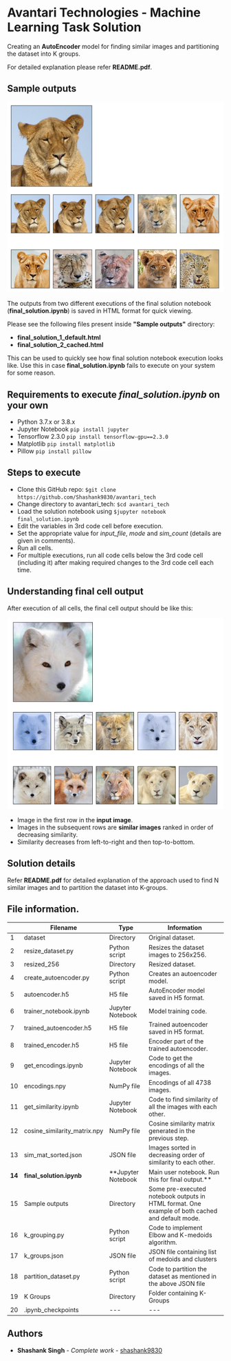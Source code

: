 # Avantari Technologies - Machine Learning Task Solution

Creating an **AutoEncoder** model for finding similar images and partitioning the dataset into K groups.

For detailed explanation please refer **README.pdf**.

## Sample outputs

![10 images similar to 46.jpg](https://github.com/Shashank9830/avantari_tech/blob/master/Sample%20outputs/img1.PNG "DEFAULT mode output")

The outputs from two different executions of the final solution notebook (**final_solution.ipynb**) is saved in HTML format for quick  viewing.

Please see the following files present inside **"Sample outputs"** directory:

* **final_solution_1_default.html**
* **final_solution_2_cached.html**

This can be used to quickly see how final solution notebook execution looks like. Use this in case **final_solution.ipynb** fails to execute on your system for some reason.

## Requirements to execute *final_solution.ipynb* on your own

* Python 3.7.x or 3.8.x
* Jupyter Notebook ```pip install jupyter```
* Tensorflow 2.3.0 ```pip install tensorflow-gpu==2.3.0```
* Matplotlib ```pip install matplotlib```
* Pillow ```pip install pillow```

## Steps to execute

* Clone this GitHub repo: ```$git clone https://github.com/Shashank9830/avantari_tech```
* Change directory to avantari_tech: ```$cd avantari_tech```
* Load the solution notebook using ```$jupyter notebook final_solution.ipynb```
* Edit the variables in 3rd code cell before execution.
* Set the appropriate value for *input_file*, *mode* and *sim_count* (details are given in comments).
* Run all cells.
* For multiple executions, run all code cells below the 3rd code cell (including it) after making required changes to the 3rd code cell each time.

## Understanding final cell output
After execution of all cells, the final cell output should be like this:

![10 images similar to image 397](https://github.com/Shashank9830/avantari_tech/blob/master/Sample%20outputs/img2.PNG "CACHED mode output")

* Image in the first row in the **input image**.
* Images in the subsequent rows are **similar images** ranked in order of decreasing similarity.
* Similarity decreases from left-to-right and then top-to-bottom.

## Solution details

Refer **README.pdf** for detailed explanation of the approach used to find N similar images and to partition the dataset into K-groups.

## File information.

|    | Filename                        | Type             | Information                                                                                        |
|----|---------------------------------|------------------|----------------------------------------------------------------------------------------------------|
| 1  | dataset                         | Directory        | Original dataset\.                                                                                 |
| 2  | resize\_dataset\.py             | Python script    | Resizes the dataset images to 256x256\.                                                            |
| 3  | resized\_256                    | Directory        | Resized dataset\.                                                                                  |
| 4  | create\_autoencoder\.py         | Python script    | Creates an autoencoder model\.                                                                     |
| 5  | autoencoder\.h5                 | H5 file          | AutoEncoder model saved in H5 format\.                                                             |
| 6  | trainer\_notebook\.ipynb        | Jupyter Notebook | Model training code\.                                                                              |
| 7  | trained\_autoencoder\.h5        | H5 file          | Trained autoencoder saved in H5 format\.                                                           |
| 8  | trained\_encoder\.h5            | H5 file          | Encoder part of the trained autoencoder\.                                                          |
| 9  | get\_encodings\.ipynb           | Jupyter Notebook | Code to get the encodings of all the images\.                                                      |
| 10 | encodings\.npy                  | NumPy file       | Encodings of all 4738 images\.                                                                     |
| 11 | get\_similarity\.ipynb          | Jupyter Notebook | Code to find similarity of all the images with each other\.                                        |
| 12 | cosine\_similarity\_matrix\.npy | NumPy file       | Cosine similarity matrix generated in the previous step\.                                          |
| 13 | sim\_mat\_sorted\.json          | JSON file        | Images sorted in decreasing order of similarity to each other\.                                    |
| **14** | **final\_solution\.ipynb**          | **Jupyter Notebook | Main user notebook\. Run this for final output\.**                                                   |
| 15 | Sample outputs                  | Directory        | Some pre\-executed notebook outputs in HTML format\. One example of both cached and default mode\. |
| 16 | k\_grouping\.py                 | Python script    | Code to implement Elbow and K\-medoids algorithm\.                                                 |
| 17 | k\_groups\.json                 | JSON file        | JSON file containing list of medoids and clusters                                                  |
| 18 | partition\_dataset\.py          | Python script    | Code to partition the dataset as mentioned in the above JSON file                                  |
| 19 | K Groups                        | Directory        | Folder containing K\-Groups                                                                        |
| 20 | \.ipynb\_checkpoints            | \-\-\-           | \-\-\-                                                                                             |

## Authors

* **Shashank Singh** - *Complete work* - [shashank9830](https://github.com/shashank9830)
